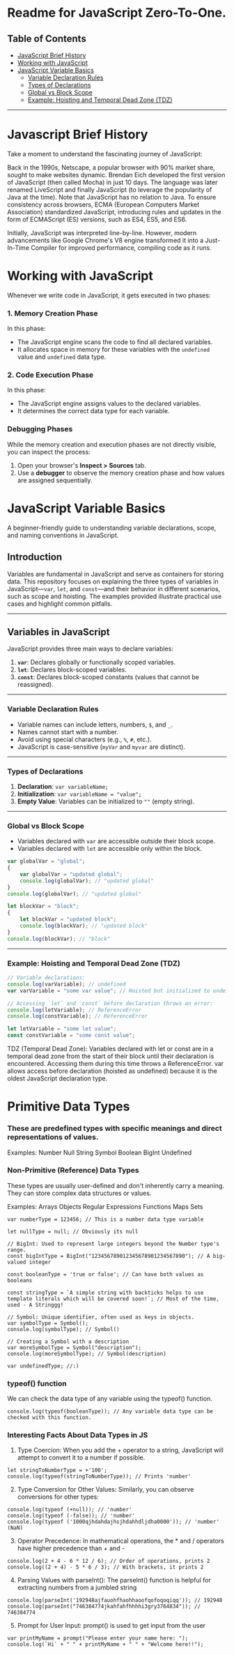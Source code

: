 # Readme for JavaScript Zero-To-One.

## Table of Contents
- [JavaScript Brief History](#javascript-brief-history)
- [Working with JavaScript](#working-with-javascript)
- [JavaScript Variable Basics](#javascript-variable-basics)
  - [Variable Declaration Rules](#variable-declaration-rules)
  - [Types of Declarations](#types-of-declarations)
  - [Global vs Block Scope](#global-vs-block-scope)
  - [Example: Hoisting and Temporal Dead Zone (TDZ)](#example-hoisting-and-temporal-dead-zone-tdz)

---

# Javascript Brief History

Take a moment to understand the fascinating journey of JavaScript:

Back in the 1990s, Netscape, a popular browser with 90% market share, sought to make websites dynamic.
Brendan Eich developed the first version of JavaScript (then called Mocha) in just 10 days.
The language was later renamed LiveScript and finally JavaScript (to leverage the popularity of Java at the time). Note that JavaScript has no relation to Java.
To ensure consistency across browsers, ECMA (European Computers Market Association) standardized JavaScript, introducing rules and updates in the form of ECMAScript (ES) versions, such as ES4, ES5, and ES6.

Initially, JavaScript was interpreted line-by-line. However, modern advancements like Google Chrome's V8 engine transformed it into a Just-In-Time Compiler for improved performance, compiling code as it runs.

# Working with JavaScript

Whenever we write code in JavaScript, it gets executed in two phases:

### 1. Memory Creation Phase
In this phase:
- The JavaScript engine scans the code to find all declared variables.
- It allocates space in memory for these variables with the `undefined` value and `undefined` data type.

### 2. Code Execution Phase
In this phase:
- The JavaScript engine assigns values to the declared variables.
- It determines the correct data type for each variable.

### Debugging Phases
While the memory creation and execution phases are not directly visible, you can inspect the process:
1. Open your browser's **Inspect > Sources** tab.
2. Use a **debugger** to observe the memory creation phase and how values are assigned sequentially.


# JavaScript Variable Basics

A beginner-friendly guide to understanding variable declarations, scope, and naming conventions in JavaScript.

## Introduction

Variables are fundamental in JavaScript and serve as containers for storing data. This repository focuses on explaining the three types of variables in JavaScript—`var`, `let`, and `const`—and their behavior in different scenarios, such as scope and hoisting. The examples provided illustrate practical use cases and highlight common pitfalls.

---

## Variables in JavaScript

JavaScript provides three main ways to declare variables:

1. **`var`**: Declares globally or functionally scoped variables.
2. **`let`**: Declares block-scoped variables.
3. **`const`**: Declares block-scoped constants (values that cannot be reassigned).

---

### Variable Declaration Rules
- Variable names can include letters, numbers, `$`, and `_`.
- Names cannot start with a number.
- Avoid using special characters (e.g., `%`, `#`, etc.).
- JavaScript is case-sensitive (`myVar` and `myvar` are distinct).

---

### Types of Declarations
1. **Declaration**: `var variableName;`
2. **Initialization**: `var variableName = "value";`
3. **Empty Value**: Variables can be initialized to `""` (empty string).

---

### Global vs Block Scope

- Variables declared with `var` are accessible outside their block scope.
- Variables declared with `let` are accessible only within the block.

```javascript
var globalVar = "global";
{
    var globalVar = "updated global";
    console.log(globalVar); // "updated global"
}
console.log(globalVar); // "updated global"

let blockVar = "block";
{
    let blockVar = "updated block";
    console.log(blockVar); // "updated block"
}
console.log(blockVar); // "block"

```

---

### Example: Hoisting and Temporal Dead Zone (TDZ)
```javascript
// Variable declarations:
console.log(varVariable); // undefined
var varVariable = "some var value"; // Hoisted but initialized to undefined

// Accessing `let` and `const` before declaration throws an error:
console.log(letVariable); // ReferenceError
console.log(constVariable); // ReferenceError

let letVariable = "some let value";
const constVariable = "some const value";
```
TDZ (Temporal Dead Zone): Variables declared with let or const are in a temporal dead zone from the start of their block until their declaration is encountered. Accessing them during this time throws a ReferenceError.
var allows access before declaration (hoisted as undefined) because it is the oldest JavaScript declaration type.

# Primitive Data Types 

### These are predefined types with specific meanings and direct representations of values.

Examples:
Number
Null
String
Symbol
Boolean
BigInt
Undefined

### Non-Primitive (Reference) Data Types
These types are usually user-defined and don't inherently carry a meaning. They can store complex data structures or values.

Examples:
Arrays
Objects
Regular Expressions
Functions
Maps
Sets

```
var numberType = 123456; // This is a number data type variable

let nullType = null; // Obviously its null

// BigInt: Used to represent large integers beyond the Number type's range.
const bigIntType = BigInt("123456789012345678901234567890"); // A big-valued integer

const booleanType = 'true or false'; // Can have both values as booleans

const stringType = `A simple string with backticks helps to use template literals which will be covered soon!`; // Most of the time, used - A Stringgg!

// Symbol: Unique identifier, often used as keys in objects.
var symbolType = Symbol();
console.log(symbolType); // Symbol()

// Creating a Symbol with a description
var moreSymbolType = Symbol("description");
console.log(moreSymbolType); // Symbol(description)

var undefinedType; //:)

```

### typeof() function
We can check the data type of any variable using the typeof() function.

```
console.log(typeof(booleanType)); // Any variable data type can be checked with this function.
```

### Interesting Facts About Data Types in JS

1. Type Coercion: When you add the + operator to a string, JavaScript will attempt to convert it to a number if possible.

```
let stringToNumberType = +'100';
console.log(typeof(stringToNumberType)); // Prints 'number'
```

2. Type Conversion for Other Values: Similarly, you can observe conversions for other types:

```
console.log(typeof (+null)); // 'number'
console.log(typeof (-false)); // 'number'
console.log(typeof ('1000qjhdahdajhsjhdahhdljdha0000')); // 'number' (NaN)
```

3. Operator Precedence: In mathematical operations, the * and / operators have higher precedence than + and -

```
console.log(2 + 4 - 6 * 12 / 6); // Order of operations, prints 2
console.log((2 + 4) - 5 * 6 / 3); // With brackets, it prints 2
```

4. Parsing Values with parseInt(): The parseInt() function is helpful for extracting numbers from a jumbled string

```
console.log(parseInt('192948ajfauohfhaohhaoofqofoqoqiqq')); // 192948
console.log(parseInt("746384774jkahfahfhhhhi3gry3764834")); // 746384774
```

5. Prompt for User Input: prompt() is used to get input from the user

```
var printMyName = prompt("Please enter your name here: ");
console.log(`Hi` + " " + printMyName + " " + "Welcome here!!");
```


   










